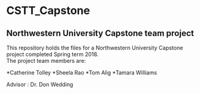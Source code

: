 # CSTT_Capstone
## Northwestern University Capstone team project

This repository holds the files for a Northwestern University Capstone project completed Spring term 2018.  
The project team members are:

*Catherine Tolley
*Sheela Rao
*Tom Alig
*Tamara Williams

Advisor : Dr. Don Wedding

<will add more once we are finalized>
